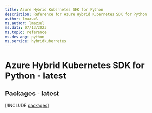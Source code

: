 ```yaml
---
title: Azure Hybrid Kubernetes SDK for Python
description: Reference for Azure Hybrid Kubernetes SDK for Python
author: lmazuel
ms.author: lmazuel
ms.data: 07/13/2023
ms.topic: reference
ms.devlang: python
ms.service: hybridkubernetes
---
```

# Azure Hybrid Kubernetes SDK for Python - latest
## Packages - latest
[!INCLUDE [packages](hybrid-kubernetes-index.md)]